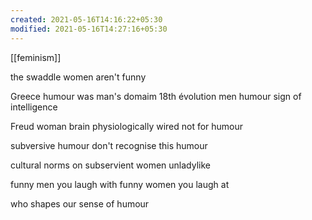 ```yaml
---
created: 2021-05-16T14:16:22+05:30
modified: 2021-05-16T14:27:16+05:30
---
```

[[feminism]]

the swaddle women aren't funny

Greece humour was man's domaim
18th évolution men humour sign of intelligence

Freud woman brain physiologically wired not for humour

subversive humour
don't recognise this humour

cultural norms on subservient women unladylike

funny men you laugh with funny women you laugh at

who shapes our sense of humour